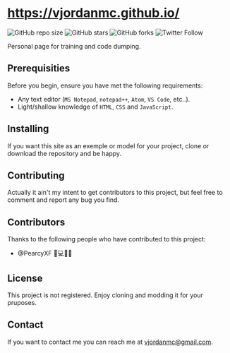 # https://vjordanmc.github.io/

![GitHub repo size](https://img.shields.io/github/repo-size/vjordanmc/vjordanmc.github.io)
![GitHub stars](https://img.shields.io/github/stars/vjordanmc/vjordanmc.github.io.git?style=social)
![GitHub forks](https://img.shields.io/github/forks/vjordanmc/vjordanmc.github.io.git?style=social)
![Twitter Follow](https://img.shields.io/github/followers/vjordanmc?style=social)

Personal page for training and code dumping.

## Prerequisities

Before you begin, ensure you have met the following requirements:
* Any text editor (`MS Notepad`, `notepad++`, `Atom`, `VS Code`, etc..).
* Light/shallow knowledge of `HTML`, `CSS` and `JavaScript`.

## Installing

If you want this site as an exemple or model for your project, clone or download the repository and be happy.

## Contributing

Actually it ain't my intent to get contributors to this project, but feel free to comment and report any bug you find.

## Contributors

Thanks to the following people who have contributed to this project:

* @PearcyXF 🚧💻💬🐛 

## License 

This project is not registered. Enjoy cloning and modding it for your pruposes.

## Contact 

If you want to contact me you can reach me at <vjordanmc@gmail.com>.